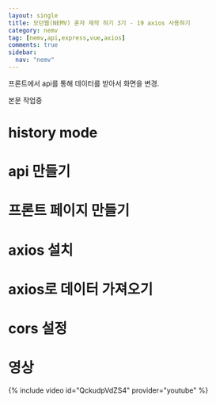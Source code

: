 ```yaml
---
layout: single
title: 모던웹(NEMV) 혼자 제작 하기 3기 - 19 axios 사용하기
category: nemv
tag: [nemv,api,express,vue,axios]
comments: true
sidebar:
  nav: "nemv"
---
```


프론트에서 api를 통해 데이터를 받아서 화면을 변경.

본문 작업중

# history mode

# api 만들기

# 프론트 페이지 만들기

# axios 설치

# axios로 데이터 가져오기

# cors 설정

# 영상

{% include video id="QckudpVdZS4" provider="youtube" %}  


